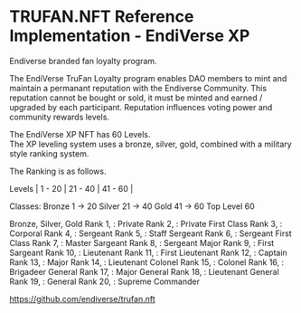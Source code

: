 # TRUFAN.NFT Reference Implementation - EndiVerse XP
Endiverse branded fan loyalty program.

The EndiVerse TruFan Loyalty program enables DAO members to mint and maintain a permanant reputation with the Endiverse Community.
This reputation cannot be bought or sold, it must be minted and earned / upgraded by each participant.
Reputation influences voting power and community rewards levels.

The EndiVerse XP NFT has 60 Levels.  
The XP leveling system uses a bronze, silver, gold, combined with a military style ranking system.


The Ranking is as follows.

Levels | 1 - 20 | 21 - 40 | 41 - 60 |

Classes:
Bronze 1 -> 20 
Silver 21 -> 40 
Gold 41 -> 60 
Top Level 60 

Bronze, Silver, Gold
Rank 1, : Private
Rank 2, : Private First Class
Rank 3, : Corporal
Rank 4, : Sergeant
Rank 5, : Staff Sergeant
Rank 6, : Sergeant First Class
Rank 7, : Master Sargeant
Rank 8, : Sergeant Major
Rank 9, : First Sargeant
Rank 10, : Lieutenant
Rank 11, : First Lieutenant
Rank 12, : Captain
Rank 13, : Major
Rank 14, : Lieutenant Colonel
Rank 15, : Colonel
Rank 16, : Brigadeer General
Rank 17, : Major General
Rank 18, : Lieutenant General
Rank 19, : General
Rank 20, : Supreme Commander

https://github.com/endiverse/trufan.nft
